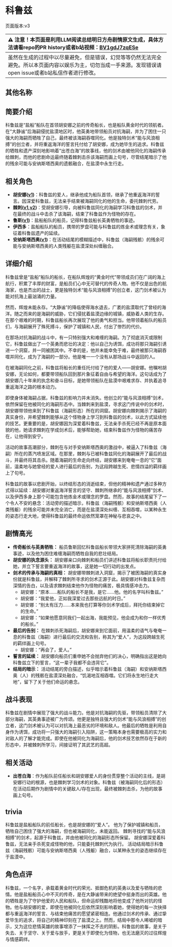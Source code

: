 # 科鲁兹
页面版本:v3
 

| :warning: 注意！本页面是利用LLM阅读总结明日方舟剧情原文生成，具体方法请看repo的PR history或者b站视频：[BV1gdJ7zqESe](https://www.bilibili.com/video/BV1gdJ7zqESe/)         |
|:----------------------------|
| 虽然在生成的过程中以尽量避免，但是错误，幻觉等等仍然无法完全避免。所以本页面内容以娱乐为主，切勿当成一手来源。发现错误请open issue或者b站私信作者进行修改。|



## 其他名称

## 简要介绍
科鲁兹是“盐船”船队在首领胡安娜之前的传奇船长，也是船队黄金时代的领航者。在“大静谧”后海嗣侵扰盐漠地区时，他英勇地带领船员对抗海嗣，并为了困住一只强大的海嗣而牺牲了自己，最终被该海嗣吞噬同化。他是独特剑术“能与风浪相搏”的创立者，并将重返海洋的誓言托付给了胡安娜，成为她毕生的追求。科鲁兹的牺牲和遗产深刻地影响着“出苍白海”的故事线，他的剑术由被他同化的海嗣传承给棘刺，而他的悲剧命运最终随着棘刺击杀该海嗣而画上句号，尽管结尾暗示了他的残余可能与安纳斯塔西奥的遗骸融合，在盐漠中永生行走。
## 相关角色
-   **胡安娜([v1](../chars/extended_char_hu_an_na.md))**：科鲁兹的爱人，继承他成为船队首领，继承了他重返海洋的誓言。因深爱科鲁兹，无法亲手结束被海嗣同化的他的生命，委托棘刺代劳。
-   **棘刺([v1](../chars/char_293_thorns.md),[v2](char_293_thorns.md))**：受胡安娜引导，向被科鲁兹同化的海嗣学习科鲁兹的剑术，并在最终的战斗中击杀了该海嗣，结束了科鲁兹作为怪物的存在。
-   **鲁斯([v1](../chars/extended_char_lu_si.md))**：盐船船队的船员，记得科鲁兹船长英勇牺牲的事迹。
-   **伊西多**：盐船船队的船员，携带的罗盘可能与科鲁兹的炼金术或理念有关，象征着科鲁兹遗产的延续。
-   **安纳斯塔西奥([v1](../chars/extended_char_an_na_si_ta_xi_ao.md))**：在活动结尾的模糊描述中，科鲁兹（海嗣残骸）的残余可能与安纳斯塔西奥的人类残躯在盐漠深处纠缠融合。
## 详细介绍
科鲁兹曾是“盐船”船队的船长，在船队辉煌的“黄金时代”带领成员们在广阔的海上航行，积累了丰厚的财富，是船员们心中无可替代的传奇人物。他不仅是出色的航海家，也是杰出的战士，更是独特剑术“能与风浪相搏”的创立者，这门剑术被认为能对抗海上最汹涌的力量。

然而，辉煌未能永存。“大静谧”的降临使得海水退去，广袤的盐漠取代了曾经的海洋。随之而来的是海嗣的威胁，它们侵扰着盐漠边缘的城镇，威胁着人类的生存。在那个艰难的时期，科鲁兹船长再次展现了他的勇气和担当。他带领着船队的船员们，与海嗣展开了殊死搏斗，保护了城镇和人民，付出了惨烈的代价。

在那场对抗海嗣的战斗中，有一只特别强大和难缠的海嗣。为了彻底消灭或限制它，科鲁兹做出了一个英勇而悲壮的决定：他以自己为诱饵，成功将那只海嗣引诱进一个洞窟，并一同被困其中。不幸的是，他并未能幸免于难，最终被那只海嗣吞噬并同化，成为了海嗣的一部分。他是唯一一个没有从那场战斗中返回的人。

在被海嗣同化之前，科鲁兹将船长的重任托付给了他的爱人——胡安娜。他嘱咐胡安娜，无论如何，都要带领船队回到那片象征着自由与希望的海洋。这句话成为了胡安娜几十年来的执念和奋斗目标，是她带领船队在盐漠中艰难求存、并执着追寻重返海洋之路的根本动力。

即使身体被海嗣占据，科鲁兹的影响力并未消失。他创立的“能与风浪相搏”剑术，依然保留在他被同化的海嗣形态中。当棘刺来到盐漠，寻求这门传说中的剑术时，胡安娜带领他来到了科鲁兹（海嗣形态）所在的洞窟。胡安娜向棘刺揭示了海嗣的真实身份，并希望棘刺能够从这个怪物身上学习到科鲁兹的剑术，以此方式延续他的技艺。更重要的是，胡安娜因为深爱着科鲁兹，无法亲手杀死已经不再是原本面貌的他，她请求棘刺在学成剑术后，能够帮助她，结束科鲁兹作为怪物的痛苦存在，让他得到安宁。

活动的故事高潮部分，棘刺在与对手安纳斯塔西奥的激战中，被逼入了科鲁兹（海嗣）所在的蒸汽喷发区域。在那里，棘刺与已被科鲁兹同化的海嗣展开了最后的战斗，并最终将其击杀。随着海嗣的生命走向终结，胡安娜来到奄奄一息的“它”面前，温柔地与她曾经的爱人进行最后的告别，为这段跨越生死、悲情四溢的羁绊画上了句号。

科鲁兹的故事以悲剧开始，以终结形态的消逝结束，但他的精神和遗产通过多种方式得以延续：胡安娜对重返海洋誓言的坚守、棘刺所继承的“能与风浪相搏”剑术、以及伊西多身上那个可能包含他炼金术或理念的罗盘。然而，故事的结尾留下了一个令人不安的悬念：活动旁的描述暗示，科鲁兹（海嗣残骸）和安纳斯塔西奥（人类残躯）的残余可能并未完全消亡，而是在盐漠深处纠缠、互相吞噬，以某种永生的姿态行走大地，使得科鲁兹的最终命运依然笼罩在神秘与悲哀之中。
## 剧情高光
- **传奇船长与英勇牺牲：** 船员鲁斯回忆科鲁兹船长带领大家拼死清除海嗣的英勇事迹，以及他为困住难缠海嗣而牺牲自我的悲壮结局。
- **胡安娜的执念源头：** 胡安娜亲口向棘刺和船员们讲述科鲁兹将船长职责托付给她，并立下誓言要重返海洋的故事，这是她一切行动的出发点。
- **剑术的传承与海嗣的真相：** 胡安娜带棘刺进入洞窟，揭示了被困海嗣的真实身份就是科鲁兹，并解释了棘刺所寻求的剑术正源于此。胡安娜对科鲁兹复杂而深情的告白，以及请求棘刺结束他作为怪物的痛苦，极具情感冲击力。
    - 胡安娜：“原本......船队的船长不是我，是它......他。他的名字叫科鲁兹。”
    - 胡安娜：“我爱他，正如我深爱过去那些远航的时日。”
    - 胡安娜：“别太有压力......本来我也打算等你剑术学成后，拜托你结束掉它的生命。”
    - 胡安娜：“如果他愿意同我们一起出海，我能预见，他会成为和你一样优秀的船长。”
- **最后的告别：** 在棘刺杀死海嗣后，胡安娜来到它面前，用温柔的语气与奄奄一息的科鲁兹（海嗣）进行最后的交流和告别，称其为“爱人”，为这段跨越生死的羁绊画上句号。
    - 胡安娜：“再会了，爱人。”
- **誓言的延续：** 胡安娜向船员们重申她不会抛弃他们的决心，明确指出这是她向科鲁兹立下的誓言，“这一辈子我都不会违背它”。
- **结局的暗示：** 活动结尾的旁白描述，似乎暗示着科鲁兹（海嗣）和安纳斯塔西奥（人）的残骸在盐漠深处融合，“饥渴地互相吞噬。它们将永生地行走大地”，留下了关于他们命运的悬念。
## 战斗表现
科鲁兹在剧情中展现了强大的战斗能力。他是对抗海嗣的先驱，带领船员清除了大部分海嗣，其英勇事迹被广为传颂。他更是独特且强大的剑术“能与风浪相搏”的创立者，这门剑术被认为可以对抗海上最恶劣的环境和敌人。他最后的牺牲是利用自身作为诱饵，成功将一只强大的海嗣引入陷阱，这一策略本身也需要极高的实力和对敌人的了解才能完成。即使在他被同化为海嗣后，他的剑术技艺依然存在于新的形态中，并被棘刺所学习，间接证明了其武艺的高超。
## 相关活动
-   **出苍白海**：作为船队前任船长和胡安娜爱人的身份贯穿整个活动的主线，是胡安娜行动的根源，也是棘刺学习剑术的对象。科鲁兹（被海嗣同化后的形态）在活动后期作为剧情中的关键敌人/存在出现，最终被棘刺击杀，为他的故事画上句号。
## trivia
科鲁兹是盐船船队的前任船长，也是胡安娜的“爱人”。
他为了保护城镇和船员，牺牲自己困住了强大的海嗣，但也被海嗣同化，未能返回。
棘刺寻找的“能与风浪相搏”的剑术，起源于科鲁兹，并由他被同化的海嗣形态所保留。
胡安娜深爱着科鲁兹，无法亲手杀死变成怪物的他，只能委托棘刺代为执行。
活动结局暗示科鲁兹（海嗣残骸）可能与安纳斯塔西奥（人残躯）融合，以某种永生的姿态继续存在于盐漠中。
## 角色点评
科鲁兹，一个名字，承载着黄金时代的荣光、抵御危机的英勇以及爱与牺牲的悲情。他是盐船船员心中不灭的传奇，是在大静谧带来的绝望中挺身而出的英雄。他的牺牲是为了守护他爱的人民和船队，但命运却残酷地将他变成了他所对抗的怪物。他与胡安娜的爱，即使在他被同化后依然深刻影响着她，使得她的每一次抉择都与重返海洋的誓言、与结束他痛苦的愿望紧密相连。他通过剑术的传承、通过挚爱毕生的追求，将自己的精神印刻在了盐漠之上。然而，结局中那令人唏嘘的暗示，又为这位悲情英雄的故事增添了一抹挥之不去的阴影。科鲁兹的故事，是关于失去、关于坚守、关于爱与放手，更是关于即使化为怪物，也无法磨灭的过往辉煌与情感羁绊。